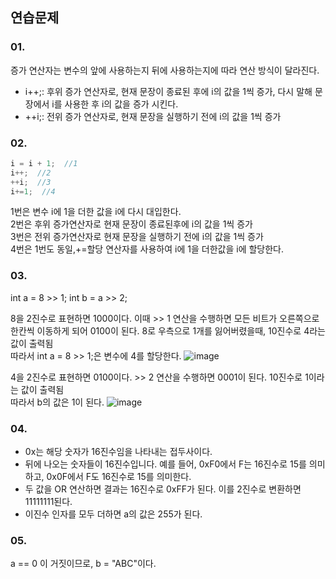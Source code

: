 ## 연습문제
### 01.
증가 연산자는 변수의 앞에 사용하는지 뒤에 사용하는지에 따라 연산 방식이 달라진다.
- i++;: 후위 증가 연산자로, 현재 문장이 종료된 후에 i의 값을 1씩 증가, 다시 말해 문장에서 i를 사용한 후 i의 값을 증가 시킨다.
- ++i;: 전위 증가 연산자로, 현재 문장을 실행하기 전에 i의 값을 1씩 증가

### 02.
```C#
i = i + 1;  //1
i++;  //2
++i;  //3 
i+=1;  //4
```
1번은 변수 i에 1을 더한 값을 i에 다시 대입한다. <br>
2번은 후위 증가연산자로 현재 문장이 종료된후에 i의 값을 1씩 증가<br>
3번은 전위 증가연산자로 현재 문장을 실행하기 전에 i의 값을 1씩 증가<br>
4번은 1번도 동일,+=할당 연산자를 사용하여 i에 1을 더한값을 i에 할당한다.<br>

### 03.
int a = 8 >> 1;
int b = a >> 2;

8을 2진수로 표현하면 1000이다. 이때  >> 1 연산을 수행하면 모든 비트가 오른쪽으로 한칸씩 이동하게 되어 0100이 된다.
8로 우측으로 1개를 잃어버렸을때, 10진수로 4라는 값이 출력됨 <br>
따라서  int a = 8 >> 1;은 변수에 4를 할당한다.
![image](https://github.com/THIS-IS-CSHARP/THIS-IS-CSHARP/assets/107483199/876d9db6-17e4-487b-9a14-44857c294757)


4을 2진수로 표현하면 0100이다. >> 2 연산을 수행하면 0001이 된다. 10진수로 1이라는 값이 출력됨<br>
따라서 b의 값은 1이 된다.
![image](https://github.com/THIS-IS-CSHARP/THIS-IS-CSHARP/assets/107483199/5ede5a72-7261-4e8e-93f3-620faf7a8d0c)

### 04.
- 0x는 해당 숫자가 16진수임을 나타내는 접두사이다.
- 뒤에 나오는 숫자들이 16진수입니다. 예를 들어, 0xF0에서 F는 16진수로 15를 의미하고, 0x0F에서 F도 16진수로 15를 의미한다.
- 두 값을 OR 연산하면 결과는 16진수로 0xFF가 된다. 이를 2진수로 변환하면 11111111된다.
- 이진수 인자를 모두 더하면 a의 값은 255가 된다.

### 05.
 a == 0 이 거짓이므로, b = "ABC"이다.

